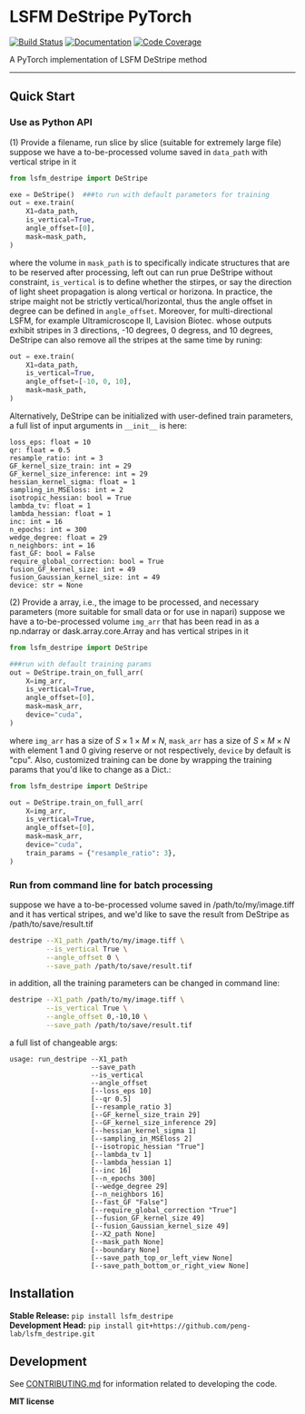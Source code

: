 # LSFM DeStripe PyTorch

[![Build Status](https://github.com/peng-lab/lsfm_destripe/workflows/Build%20Main/badge.svg)](https://github.com/peng-lab/lsfm_destripe/actions)
[![Documentation](https://github.com/peng-lab/lsfm_destripe/workflows/Documentation/badge.svg)](https://peng-lab.github.io/lsfm_destripe/)
[![Code Coverage](https://codecov.io/gh/peng-lab/lsfm_destripe/branch/main/graph/badge.svg)](https://codecov.io/gh/peng-lab/lsfm_destripe)

A PyTorch implementation of LSFM DeStripe method

---

## Quick Start
### Use as Python API
(1) Provide a filename, run slice by slice (suitable for extremely large file)
suppose we have a to-be-processed volume saved in `data_path` with vertical stripe in it
```python
from lsfm_destripe import DeStripe

exe = DeStripe()  ###to run with default parameters for training
out = exe.train(
    X1=data_path,
    is_vertical=True,
    angle_offset=[0],
    mask=mask_path,
)
```
where the volume in `mask_path` is to specifically indicate structures that are to be reserved after processing, left out can run prue DeStripe without constraint, `is_vertical` is to define whether the stirpes, or say the direction of light sheet propagation is along vertical or horizona. In practice, the stripe maight not be strictly vertical/horizontal, thus the angle offset in degree can be defined in `angle_offset`. Moreover, for multi-directional LSFM, for example Ultramicroscope II, Lavision Biotec. whose outputs exhibit stripes in 3 directions, -10 degrees, 0 degress, and 10 degrees, DeStripe can also remove all the stripes at the same time by runing:
```python
out = exe.train(
    X1=data_path,
    is_vertical=True,
    angle_offset=[-10, 0, 10],
    mask=mask_path,
)
```
Alternatively, DeStripe can be initialized with user-defined train parameters, a full list of input arguments in `__init__` is here:
```
loss_eps: float = 10
qr: float = 0.5
resample_ratio: int = 3
GF_kernel_size_train: int = 29
GF_kernel_size_inference: int = 29
hessian_kernel_sigma: float = 1
sampling_in_MSEloss: int = 2
isotropic_hessian: bool = True
lambda_tv: float = 1
lambda_hessian: float = 1
inc: int = 16
n_epochs: int = 300
wedge_degree: float = 29
n_neighbors: int = 16
fast_GF: bool = False
require_global_correction: bool = True
fusion_GF_kernel_size: int = 49
fusion_Gaussian_kernel_size: int = 49
device: str = None
```

(2) Provide a array, i.e., the image to be processed, and necessary parameters (more suitable for small data or for use in napari)
suppose we have a to-be-processed volume `img_arr` that has been read in as a np.ndarray or dask.array.core.Array and has vertical stripes in it
```python
from lsfm_destripe import DeStripe

###run with default training params
out = DeStripe.train_on_full_arr(
    X=img_arr,
    is_vertical=True,
    angle_offset=[0],
    mask=mask_arr,
    device="cuda",
)
```
where `img_arr` has a size of $S \times 1 \times M \times N$, `mask_arr` has  a size of $S \times M \times N$ with element 1 and 0 giving reserve or not respectively, `device` by default is "cpu".
Also, customized training can be done by wrapping the training params that you'd like to change as a Dict.:
```python
from lsfm_destripe import DeStripe

out = DeStripe.train_on_full_arr(
    X=img_arr,
    is_vertical=True,
    angle_offset=[0],
    mask=mask_arr,
    device="cuda",
    train_params = {"resample_ratio": 3},
)
```
### Run from command line for batch processing
suppose we have a to-be-processed volume saved in /path/to/my/image.tiff and it has vertical stripes, and we'd like to save the result from DeStripe as /path/to/save/result.tif
```bash
destripe --X1_path /path/to/my/image.tiff \
         --is_vertical True \
         --angle_offset 0 \
         --save_path /path/to/save/result.tif
```
in addition, all the training parameters can be changed in command line:
```bash
destripe --X1_path /path/to/my/image.tiff \
         --is_vertical True \
         --angle_offset 0,-10,10 \
         --save_path /path/to/save/result.tif
```
a full list of changeable args:
```
usage: run_destripe --X1_path
                    --save_path
                    --is_vertical
                    --angle_offset
                    [--loss_eps 10]
                    [--qr 0.5]
                    [--resample_ratio 3]
                    [--GF_kernel_size_train 29]
                    [--GF_kernel_size_inference 29]
                    [--hessian_kernel_sigma 1]
                    [--sampling_in_MSEloss 2]
                    [--isotropic_hessian "True"]
                    [--lambda_tv 1]
                    [--lambda_hessian 1]
                    [--inc 16]
                    [--n_epochs 300]
                    [--wedge_degree 29]
                    [--n_neighbors 16]
                    [--fast_GF "False"]
                    [--require_global_correction "True"]
                    [--fusion_GF_kernel_size 49]
                    [--fusion_Gaussian_kernel_size 49]
                    [--X2_path None]
                    [--mask_path None]
                    [--boundary None]
                    [--save_path_top_or_left_view None]
                    [--save_path_bottom_or_right_view None]
```
## Installation

**Stable Release:** `pip install lsfm_destripe`<br>
**Development Head:** `pip install git+https://github.com/peng-lab/lsfm_destripe.git`


## Development

See [CONTRIBUTING.md](CONTRIBUTING.md) for information related to developing the code.



**MIT license**

